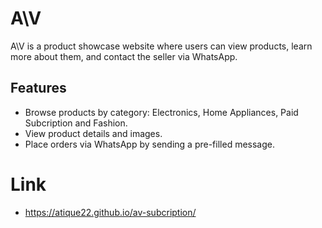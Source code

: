 # A\V

A\V is a product showcase website where users can view products, learn more about them, and contact the seller via WhatsApp.

## Features
- Browse products by category: Electronics, Home Appliances, Paid Subcription and Fashion.
- View product details and images.
- Place orders via WhatsApp by sending a pre-filled message.

# Link
- https://atique22.github.io/av-subcription/
